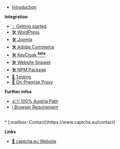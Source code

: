 <!-- docs/_sidebar.md -->

* [Introduction](/)

**Integration**

* [:bulb: Getting started](dashboard_quicktour.md)
* [:hammer_and_wrench: WordPress](wordpress-install.md)
* [:hammer_and_wrench: Joomla](joomla-install.md)
* [:hammer_and_wrench: Adobe Commerce](adobecommerce-magento2-install.md)
* [:hammer_and_wrench: KeyCloak <sup>**beta**</sup>](keycloak-install.md)
* [:hammer_and_wrench: Website Snippet](install.md)
* [:hammer_and_wrench: NPM Package](npm.md)
* [:eyes: Testing](testing.md)
* [:octopus: On-Premise Proxy](proxy.md)
<!-- * [:fire: Troubleshooting](troubleshoot.md) -->

<!-- **Dashboard** -->
<!-- * :level_slider: Settings -->
<!-- * :bar_chart: Statistics -->
<!-- * :coin: Billing -->

**Further infos**
* [:austria: 100% Austria Path](at-traffic.md)
* [:information_source: Browser Requirement](client.md)
<!-- * [:question: FAQ](faq.md) -->
<!-- * [:spiral_notepad: Changelog](changelog.md) -->
<br />
* [:mailbox:  Contact](https://www.captcha.eu/contact)

**Links**
* [:bookmark: captcha.eu Website](https://www.captcha.eu)
